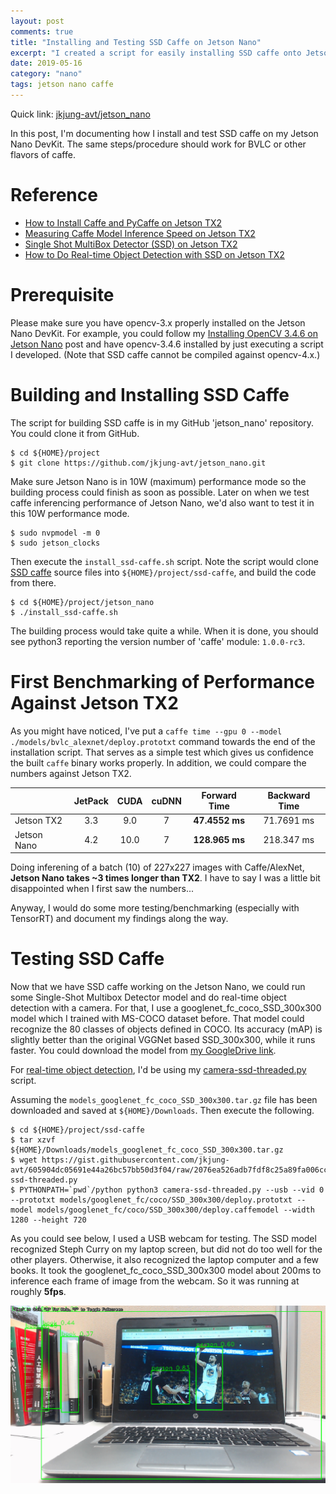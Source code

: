 ```yaml
---
layout: post
comments: true
title: "Installing and Testing SSD Caffe on Jetson Nano"
excerpt: "I created a script for easily installing SSD caffe onto Jetson Nano."
date: 2019-05-16
category: "nano"
tags: jetson nano caffe
---
```


Quick link: [jkjung-avt/jetson_nano](https://github.com/jkjung-avt/jetson_nano)

In this post, I'm documenting how I install and test SSD caffe on my Jetson Nano DevKit.  The same steps/procedure should work for BVLC or other flavors of caffe.

# Reference

* [How to Install Caffe and PyCaffe on Jetson TX2](https://jkjung-avt.github.io/caffe-on-tx2/)
* [Measuring Caffe Model Inference Speed on Jetson TX2](https://jkjung-avt.github.io/caffe-time/)
* [Single Shot MultiBox Detector (SSD) on Jetson TX2](https://jkjung-avt.github.io/ssd/)
* [How to Do Real-time Object Detection with SSD on Jetson TX2](https://jkjung-avt.github.io/camera-ssd-threaded/)

# Prerequisite

Please make sure you have opencv-3.x properly installed on the Jetson Nano DevKit.  For example, you could follow my [Installing OpenCV 3.4.6 on Jetson Nano](https://jkjung-avt.github.io/opencv-on-nano/) post and have opencv-3.4.6 installed by just executing a script I developed.  (Note that SSD caffe cannot be compiled against opencv-4.x.)

# Building and Installing SSD Caffe

The script for building SSD caffe is in my GitHub 'jetson_nano' repository.  You could clone it from GitHub.

```
$ cd ${HOME}/project
$ git clone https://github.com/jkjung-avt/jetson_nano.git
```

Make sure Jetson Nano is in 10W (maximum) performance mode so the building process could finish as soon as possible.  Later on when we test caffe inferencing performance of Jetson Nano, we'd also want to test it in this 10W performance mode.

```shell
$ sudo nvpmodel -m 0
$ sudo jetson_clocks
```

Then execute the `install_ssd-caffe.sh` script.  Note the script would clone [SSD caffe](https://github.com/weiliu89/caffe/tree/ssd) source files into `${HOME}/project/ssd-caffe`, and build the code from there.

```
$ cd ${HOME}/project/jetson_nano
$ ./install_ssd-caffe.sh
```

The building process would take quite a while.  When it is done, you should see python3 reporting the version number of 'caffe' module: `1.0.0-rc3`.

# First Benchmarking of Performance Against Jetson TX2

As you might have noticed, I've put a `caffe time --gpu 0 --model ./models/bvlc_alexnet/deploy.prototxt` command towards the end of the installation script.  That serves as a simple test which gives us confidence the built `caffe` binary works properly.  In addition, we could compare the numbers against Jetson TX2.

|             | JetPack |  CUDA | cuDNN |  Forward Time  | Backward Time |
| :---------- | :-----: | :---: | :---: | :------------: | :-----------: |
| Jetson TX2  |   3.3   |   9.0 |   7   | **47.4552 ms** |   71.7691 ms  |
| Jetson Nano |   4.2   |  10.0 |   7   | **128.965 ms** |   218.347 ms  |

Doing inferening of a batch (10) of 227x227 images with Caffe/AlexNet, **Jetson Nano takes ~3 times longer than TX2**.  I have to say I was a little bit disappointed when I first saw the numbers...

Anyway, I would do some more testing/benchmarking (especially with TensorRT) and document my findings along the way.

# Testing SSD Caffe

Now that we have SSD caffe working on the Jetson Nano, we could run some Single-Shot Multibox Detector model and do real-time object detection with a camera.  For that, I use a googlenet_fc_coco_SSD_300x300 model which I trained with MS-COCO dataset before.  That model could recognize the 80 classes of objects defined in COCO.  Its accuracy (mAP) is slightly better than the original VGGNet based SSD_300x300, while it runs faster.  You could download the model from [my GoogleDrive link](https://drive.google.com/file/d/1Ypt6H0sWI3W9I9dai5BXo2Uqsqs6tv5K/view?usp=sharing).

For [real-time object detection](https://jkjung-avt.github.io/camera-ssd-threaded/), I'd be using my [camera-ssd-threaded.py](https://gist.github.com/jkjung-avt/605904dc05691e44a26bc57bb50d3f04) script.

Assuming the `models_googlenet_fc_coco_SSD_300x300.tar.gz` file has been downloaded and saved at `${HOME}/Downloads`.  Then execute the following.

```shell
$ cd ${HOME}/project/ssd-caffe
$ tar xzvf ${HOME}/Downloads/models_googlenet_fc_coco_SSD_300x300.tar.gz
$ wget https://gist.githubusercontent.com/jkjung-avt/605904dc05691e44a26bc57bb50d3f04/raw/2076ea526adb7fdf8c25a89fa006ccefd9501263/camera-ssd-threaded.py
$ PYTHONPATH=`pwd`/python python3 camera-ssd-threaded.py --usb --vid 0 --prototxt models/googlenet_fc/coco/SSD_300x300/deploy.prototxt --model models/googlenet_fc/coco/SSD_300x300/deploy.caffemodel --width 1280 --height 720
```

As you could see below, I used a USB webcam for testing.  The SSD model recognized Steph Curry on my laptop screen, but did not do too well for the other players.  Otherwise, it also recognized the laptop computer and a few books.  It took the googlenet_fc_coco_SSD_300x300 model about 200ms to inference each frame of image from the webcam.  So it was running at roughly **5fps**.

![Inferencing with the googlenet_fc/coco/SSD_300x300 model](/assets/2019-05-16-ssd-caffe-on-nano/googlenet_fc_ssd.png)
